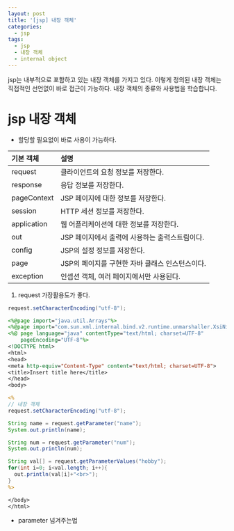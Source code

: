 ```yaml
---
layout: post
title: '[jsp] 내장 객체'
categories:
  - jsp
tags:
  - jsp
  - 내장 객체
  - internal object
---
```



jsp는 내부적으로 포함하고 있는 내장 객체를 가지고 있다. 이렇게 정의된 내장 객체는 직접적인 선언없이 바로 접근이 가능하다.
내장 객체의 종류와 사용법을 학습합니다.



# jsp 내장 객체


- 할당할 필요없이 바로 사용이 가능하다.

| 기본 객체 | 설명 |
| :------------- | :------------- |
| request | 클라이언트의 요청 정보를 저장한다. |
| response | 응답 정보를 저장한다. |
| pageContext | JSP 페이지에 대한 정보를 저장한다. |
| session | HTTP 세션 정보를 저장한다. |
| application | 웹 어플리케이션에 대한 정보를 저장한다. |
| out | JSP 페이지에서 출력에 사용하는 출력스트림이다. |
| config | JSP의 설정 정보를 저장한다. |
| page | JSP의 페이지를 구현한 자바 클래스 인스턴스이다. |
| exception| 인셉션 객체, 여러 페이지에서만 사용된다.|




1. request  가장활용도가 좋다.

```java
request.setCharacterEncoding("utf-8");
```


```jsp
<%@page import="java.util.Arrays"%>
<%@page import="com.sun.xml.internal.bind.v2.runtime.unmarshaller.XsiNilLoader.Array"%>
<%@ page language="java" contentType="text/html; charset=UTF-8"
    pageEncoding="UTF-8"%>
<!DOCTYPE html>
<html>
<head>
<meta http-equiv="Content-Type" content="text/html; charset=UTF-8">
<title>Insert title here</title>
</head>
<body>

<%
// 내장 객체
request.setCharacterEncoding("utf-8");

String name = request.getParameter("name");
System.out.println(name);

String num = request.getParameter("num");
System.out.println(num);

String val[] = request.getParameterValues("hobby");
for(int i=0; i<val.length; i++){
  out.println(val[i]+"<br>");
}
%>

</body>
</html>
```

- parameter 넘겨주는법
